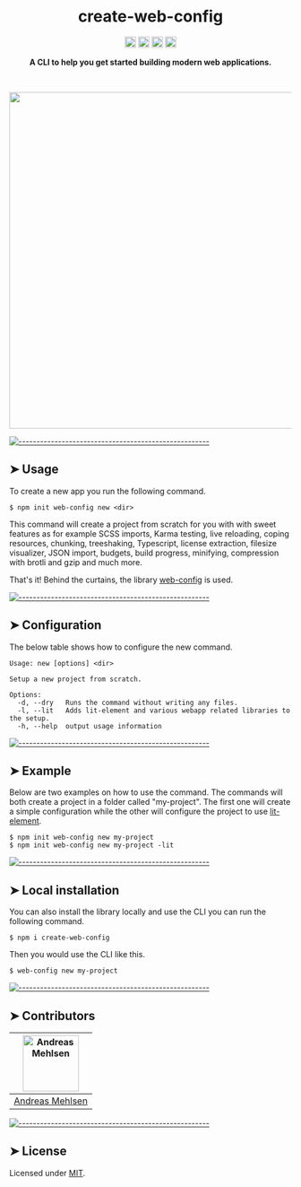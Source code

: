 <h1 align="center">create-web-config</h1>
<p align="center">
		<a href="https://npmcharts.com/compare/create-web-config?minimal=true"><img alt="Downloads per month" src="https://img.shields.io/npm/dm/create-web-config.svg" height="20"/></a>
<a href="https://www.npmjs.com/package/create-web-config"><img alt="NPM Version" src="https://img.shields.io/npm/v/create-web-config.svg" height="20"/></a>
<a href="https://david-dm.org/andreasbm/create-web-config"><img alt="Dependencies" src="https://img.shields.io/david/andreasbm/create-web-config.svg" height="20"/></a>
<a href="https://github.com/andreasbm/create-web-config/graphs/contributors"><img alt="Contributors" src="https://img.shields.io/github/contributors/andreasbm/create-web-config.svg" height="20"/></a>
	</p>

<p align="center">
  <b>A CLI to help you get started building modern web applications.</b></br>
  <sub><sub>
</p>

<br />


<p align="center">
	<img src="https://raw.githubusercontent.com/andreasbm/create-web-config/master/example.gif" width="600">
</p>


[![-----------------------------------------------------](https://raw.githubusercontent.com/andreasbm/readme/master/assets/lines/colored.png)](#usage)

## ➤ Usage

To create a new app you run the following command.

```
$ npm init web-config new <dir>
```

This command will create a project from scratch for you with with sweet features as for example SCSS imports, Karma testing, live reloading, coping resources, chunking, treeshaking, Typescript, license extraction, filesize visualizer, JSON import, budgets, build progress, minifying, compression with brotli and gzip and much more.

That's it! Behind the curtains, the library [web-config](https://github.com/andreasbm/web-config) is used.


[![-----------------------------------------------------](https://raw.githubusercontent.com/andreasbm/readme/master/assets/lines/colored.png)](#configuration)

## ➤ Configuration

The below table shows how to configure the new command.

```
Usage: new [options] <dir>

Setup a new project from scratch.

Options:
  -d, --dry   Runs the command without writing any files.
  -l, --lit   Adds lit-element and various webapp related libraries to the setup.
  -h, --help  output usage information
```


[![-----------------------------------------------------](https://raw.githubusercontent.com/andreasbm/readme/master/assets/lines/colored.png)](#example)

## ➤ Example

Below are two examples on how to use the command. The commands will both create a project in a folder called "my-project". The first one will create a simple configuration while the other will configure the project to use [lit-element](https://github.com/Polymer/lit-element).

```
$ npm init web-config new my-project
$ npm init web-config new my-project -lit
```


[![-----------------------------------------------------](https://raw.githubusercontent.com/andreasbm/readme/master/assets/lines/colored.png)](#local-installation)

## ➤ Local installation

You can also install the library locally and use the CLI you can run the following command.

```
$ npm i create-web-config
```

Then you would use the CLI like this.

```
$ web-config new my-project
```


[![-----------------------------------------------------](https://raw.githubusercontent.com/andreasbm/readme/master/assets/lines/colored.png)](#contributors)

## ➤ Contributors
	

| [<img alt="Andreas Mehlsen" src="https://avatars1.githubusercontent.com/u/6267397?s=460&v=4" width="100">](https://twitter.com/andreasmehlsen) |
|:--------------------------------------------------:|
| [Andreas Mehlsen](https://twitter.com/andreasmehlsen) |


[![-----------------------------------------------------](https://raw.githubusercontent.com/andreasbm/readme/master/assets/lines/colored.png)](#license)

## ➤ License
	
Licensed under [MIT](https://opensource.org/licenses/MIT).